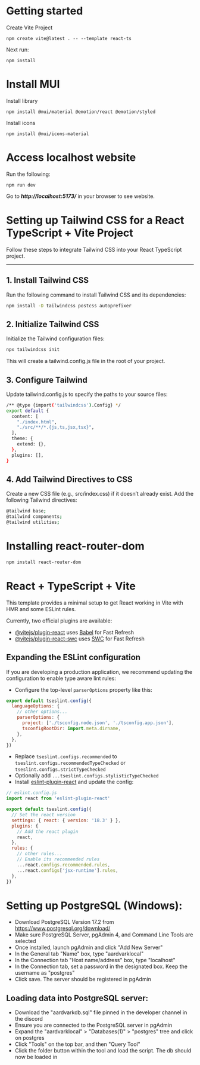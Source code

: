 # Getting started

Create Vite Project
```
npm create vite@latest . -- --template react-ts
```

Next run:
```
npm install
```

# Install MUI

Install library
```
npm install @mui/material @emotion/react @emotion/styled
```

Install icons
```
npm install @mui/icons-material
```

# Access localhost website

Run the following:
```
npm run dev
```

Go to ***http://localhost:5173/*** in your browser to see website.

# Setting up Tailwind CSS for a React TypeScript + Vite Project

Follow these steps to integrate Tailwind CSS into your React TypeScript project.

---

## 1. Install Tailwind CSS

Run the following command to install Tailwind CSS and its dependencies:

```bash
npm install -D tailwindcss postcss autoprefixer
```

## 2.  Initialize Tailwind CSS

Initialize the Tailwind configuration files:
```bash
npx tailwindcss init
```

This will create a tailwind.config.js file in the root of your project.

## 3. Configure Tailwind

Update tailwind.config.js to specify the paths to your source files:

```bash
/** @type {import('tailwindcss').Config} */
export default {
  content: [
    "./index.html",
    "./src/**/*.{js,ts,jsx,tsx}",
  ],
  theme: {
    extend: {},
  },
  plugins: [],
}
```

## 4. Add Tailwind Directives to CSS

Create a new CSS file (e.g., src/index.css) if it doesn’t already exist. Add the following Tailwind directives:

```bash
@tailwind base;
@tailwind components;
@tailwind utilities;
```

# Installing react-router-dom

```bash
npm install react-router-dom
```

# React + TypeScript + Vite

This template provides a minimal setup to get React working in Vite with HMR and some ESLint rules.

Currently, two official plugins are available:

- [@vitejs/plugin-react](https://github.com/vitejs/vite-plugin-react/blob/main/packages/plugin-react/README.md) uses [Babel](https://babeljs.io/) for Fast Refresh
- [@vitejs/plugin-react-swc](https://github.com/vitejs/vite-plugin-react-swc) uses [SWC](https://swc.rs/) for Fast Refresh

## Expanding the ESLint configuration

If you are developing a production application, we recommend updating the configuration to enable type aware lint rules:

- Configure the top-level `parserOptions` property like this:

```js
export default tseslint.config({
  languageOptions: {
    // other options...
    parserOptions: {
      project: ['./tsconfig.node.json', './tsconfig.app.json'],
      tsconfigRootDir: import.meta.dirname,
    },
  },
})
```

- Replace `tseslint.configs.recommended` to `tseslint.configs.recommendedTypeChecked` or `tseslint.configs.strictTypeChecked`
- Optionally add `...tseslint.configs.stylisticTypeChecked`
- Install [eslint-plugin-react](https://github.com/jsx-eslint/eslint-plugin-react) and update the config:

```js
// eslint.config.js
import react from 'eslint-plugin-react'

export default tseslint.config({
  // Set the react version
  settings: { react: { version: '18.3' } },
  plugins: {
    // Add the react plugin
    react,
  },
  rules: {
    // other rules...
    // Enable its recommended rules
    ...react.configs.recommended.rules,
    ...react.configs['jsx-runtime'].rules,
  },
})
```

# Setting up PostgreSQL (Windows):

- Download PostgreSQL Version 17.2 from https://www.postgresql.org/download/
- Make sure PostgreSQL Server, pgAdmin 4, and Command Line Tools are selected
- Once installed, launch pgAdmin and click "Add New Server"
- In the General tab "Name" box, type "aardvarklocal"
- In the Connection tab "Host name/address" box, type "localhost"
- In the Connection tab, set a password in the designated box. Keep the username as "postgres"
- Click save. The server should be registered in pgAdmin

## Loading data into PostgreSQL server:

- Download the "aardvarkdb.sql" file pinned in the developer channel in the discord
- Ensure you are connected to the PostgreSQL server in pgAdmin
- Expand the "aardvarklocal" > "Databases(1)" > "postgres" tree and click on postgres
- Click "Tools" on the top bar, and then "Query Tool"
- Click the folder button within the tool and load the script. The db should now be loaded in
